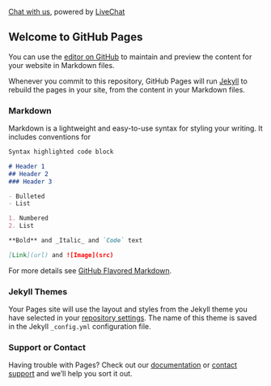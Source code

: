 <script src="{{ base.url | prepend: site.url }}/assets/livechat.js" type="text/javascript"> </script>
  <noscript><a href="https://www.livechatinc.com/chat-with/12241785/" rel="nofollow">Chat with us</a>, powered by <a
      href="https://www.livechatinc.com/?welcome" rel="noopener nofollow" target="_blank">LiveChat</a></noscript>

## Welcome to GitHub Pages

You can use the [editor on GitHub](https://github.com/kf-labs/kf-labs.github.io/edit/main/index.md) to maintain and preview the content for your website in Markdown files.

Whenever you commit to this repository, GitHub Pages will run [Jekyll](https://jekyllrb.com/) to rebuild the pages in your site, from the content in your Markdown files.

### Markdown

Markdown is a lightweight and easy-to-use syntax for styling your writing. It includes conventions for

```markdown
Syntax highlighted code block

# Header 1
## Header 2
### Header 3

- Bulleted
- List

1. Numbered
2. List

**Bold** and _Italic_ and `Code` text

[Link](url) and ![Image](src)
```

For more details see [GitHub Flavored Markdown](https://guides.github.com/features/mastering-markdown/).

### Jekyll Themes

Your Pages site will use the layout and styles from the Jekyll theme you have selected in your [repository settings](https://github.com/kf-labs/kf-labs.github.io/settings). The name of this theme is saved in the Jekyll `_config.yml` configuration file.

### Support or Contact

Having trouble with Pages? Check out our [documentation](https://docs.github.com/categories/github-pages-basics/) or [contact support](https://github.com/contact) and we’ll help you sort it out.

 <!-- Start of LiveChat (www.livechatinc.com) code -->

  <!-- End of LiveChat code -->
